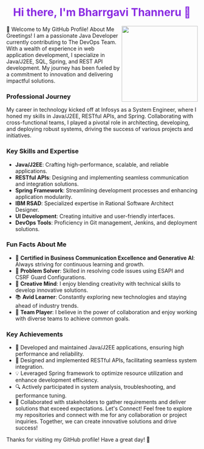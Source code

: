 <div align="center">
  <h1 style="color:#8a2be2;">Hi there, I'm Bharrgavi Thanneru 👋</h1>
  <img src="https://github.com/Bharrgavi26/Bharrgavi-Thanneru/assets/175340040/75563ce8-eb61-4bb3-acd7-366194b9b7ae" align="right" width="200"/>
</div>
👋 Welcome to My GitHub Profile!
About Me
Greetings! I am a passionate Java Developer currently contributing to The DevOps Team. With a wealth of experience in web application development, I specialize in Java/J2EE, SQL, Spring, and REST API development. My journey has been fueled by a commitment to innovation and delivering impactful solutions.

### Professional Journey
My career in technology kicked off at Infosys as a System Engineer, where I honed my skills in Java/J2EE, RESTful APIs, and Spring. Collaborating with cross-functional teams, I played a pivotal role in architecting, developing, and deploying robust systems, driving the success of various projects and initiatives.

### Key Skills and Expertise
- **Java/J2EE**: Crafting high-performance, scalable, and reliable applications.
- **RESTful APIs**: Designing and implementing seamless communication and integration solutions.
- **Spring Framework**: Streamlining development processes and enhancing application modularity.
- **IBM RSAD**: Specialized expertise in Rational Software Architect Designer.
- **UI Development**: Creating intuitive and user-friendly interfaces.
- **DevOps Tools**: Proficiency in Git management, Jenkins, and deployment solutions.
### Fun Facts About Me
- 🌟 **Certified in Business Communication Excellence and Generative AI**: Always striving for continuous learning and growth.
- 🧩 **Problem Solver**: Skilled in resolving code issues using ESAPI and CSRF Guard Configurations.
- 🎨 **Creative Mind**: I enjoy blending creativity with technical skills to develop innovative solutions.
- 📚 **Avid Learner**: Constantly exploring new technologies and staying ahead of industry trends.
- 🤝 **Team Player**: I believe in the power of collaboration and enjoy working with diverse teams to achieve common goals.
### Key Achievements
- 🚀 Developed and maintained Java/J2EE applications, ensuring high performance and reliability.
- 🔧 Designed and implemented RESTful APIs, facilitating seamless system integration.
- 💡 Leveraged Spring framework to optimize resource utilization and enhance development efficiency.
- 🔍 Actively participated in system analysis, troubleshooting, and performance tuning.
- 🤝 Collaborated with stakeholders to gather requirements and deliver solutions that exceed expectations.
Let's Connect!
Feel free to explore my repositories and connect with me for any collaboration or project inquiries. Together, we can create innovative solutions and drive success!

Thanks for visiting my GitHub profile! Have a great day! 🌟

